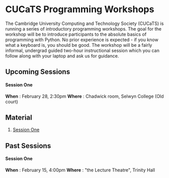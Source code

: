 # CUCaTS Programming Workshops

The Cambridge University Computing and Technology Society (CUCaTS) is running a series of introductory programming workshops. The goal for the workshop will be to introduce participants to the absolute basics of programming with Python. No prior experience is expected - if you know what a keyboard is, you should be good. The workshop will be a fairly informal, undergrad guided two-hour instructional session which you can follow along with your laptop and ask us for guidance.

## Upcoming Sessions

#### Session One

**When** : February 28, 2:30pm
**Where** : Chadwick room, Selwyn College (Old court)

## Material

1. [Session One](session-01-info.md)

## Past Sessions

#### Session One

**When** : February 15, 4:00pm
**Where** : "the Lecture Theatre", Trinity Hall